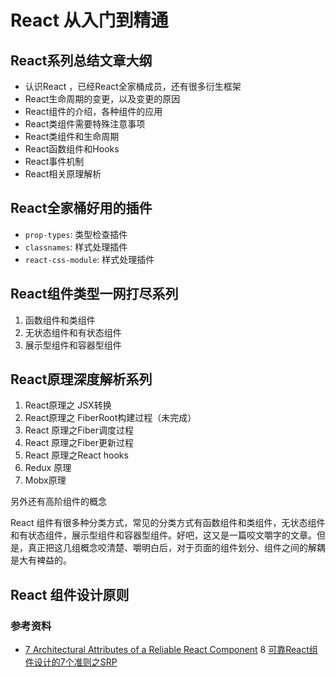 # React 从入门到精通

## React系列总结文章大纲

* 认识React ，已经React全家桶成员，还有很多衍生框架
* React生命周期的变更，以及变更的原因
* React组件的介绍，各种组件的应用
* React类组件需要特殊注意事项
* React类组件和生命周期
* React函数组件和Hooks
* React事件机制
* React相关原理解析

## React全家桶好用的插件

* `prop-types`: 类型检查插件
* `classnames`: 样式处理插件
* `react-css-module`: 样式处理插件

## React组件类型一网打尽系列

1. 函数组件和类组件
2. 无状态组件和有状态组件
3. 展示型组件和容器型组件

## React原理深度解析系列

1. React原理之 JSX转换
2. React原理之 FiberRoot构建过程（未完成）
3. React 原理之Fiber调度过程
4. React 原理之Fiber更新过程
5. React 原理之React hooks
6. Redux 原理
7. Mobx原理

另外还有高阶组件的概念

React 组件有很多种分类方式，常见的分类方式有函数组件和类组件，无状态组件和有状态组件，展示型组件和容器型组件。好吧，这又是一篇咬文嚼字的文章。但是，真正把这几组概念咬清楚、嚼明白后，对于页面的组件划分、组件之间的解耦是大有裨益的。



## React 组件设计原则

### 参考资料

* [7 Architectural Attributes of a Reliable React Component](https://dmitripavlutin.com/7-architectural-attributes-of-a-reliable-react-component)
8 [可靠React组件设计的7个准则之SRP](https://juejin.im/post/5d4acb28e51d45620771f082)
